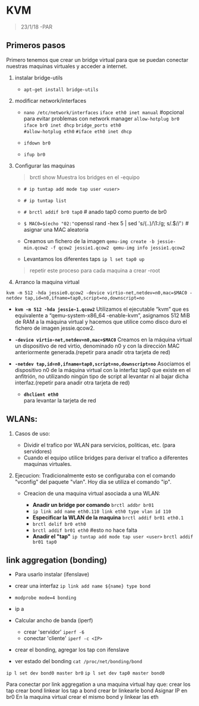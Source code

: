 # KVM
> 23/1/18 -PAR

## Primeros pasos
	
Primero tenemos que crear un bridge virtual para que se puedan conectar nuestras maquinas virtuales y acceder a internet.

1. instalar bridge-utils

	* `apt-get install bridge-utils`

2. modificar network/interfaces

	* `nano /etc/network/interfaces`
		`iface eth0 inet manual`	#opcional para evitar problemas con network manager
		`allow-hotplug br0`
		`iface br0 inet dhcp`
		`bridge_ports eth0`			
		`#allow-hotplug eth0`
		`#iface eth0 inet dhcp`
	
	* `ifdown br0`
	* `ifup br0`

3. Configurar las maquinas

	> brctl show Muestra los bridges en el -equipo

	* `# ip tuntap add mode tap user <user>`
	* `# ip tuntap list`
	* `# brctl addif br0 tap0`	# anado tap0 como puerto de br0
	* `$ MAC0=$(echo "02:"`openssl rand -hex 5 | sed 's/\(..\)/\1:/g; s/.$//'`)`	# asignar una MAC aleatoria

	* Creamos un fichero de la imagen
		`qemu-img create -b jessie-min.qcow2 -f qcow2 jessie1.qcow2 `
		`qemu-img info jessie1.qcow2`
	
	* Levantamos los diferentes taps
		`ip l set tap0 up`	
	> repetir este proceso para cada maquina a crear  -root


4. Arranco la maquina virtual

```kvm -m 512 -hda jessie0.qcow2 -device virtio-net,netdev=n0,mac=$MAC0 -netdev tap,id=n0,ifname=tap0,script=no,downscript=no```
	
* **`kvm -m 512 -hda jessie-1.qcow2`**
	 Utilizamos el ejecutable “kvm” que es equivalente a “qemu-system-x86_64 -enable-kvm”, asignamos 512 MiB de RAM a la máquina virtual y hacemos que utilice como disco duro el fichero de imagen jessie.qcow2.
	
* **`-device virtio-net,netdev=n0,mac=$MAC0`**
	 Creamos en la máquina virtual un dispositivo de red virtio, denominado n0 y con la dirección MAC anteriormente generada.(repetir para anadir otra tarjeta de red)
	
* **`-netdev tap,id=n0,ifname=tap0,script=no,downscript=no`**
	 Asociamos el dispositivo n0 de la máquina virtual con la interfaz tap0 que existe en el anfitrión, no utilizando ningún tipo de script al levantar ni al bajar dicha interfaz.(repetir para anadir otra tarjeta de red)

	* **`dhclient eth0`**	
	  para levantar la tarjeta de red


## WLANs:
	
1. Casos de uso:
	* Dividir el trafico por WLAN para servicios, politicas, etc. (para servidores)	
	* Cuando el equipo utilice bridges para derivar el trafico a diferentes maquinas virtuales.

2. Ejecucion:
	Tradicionalmente esto se configuraba con el comando "vconfig" del paquete "vlan". Hoy dia se utiliza el comando "ip".

	* Creacion de una maquina virtual asociada a una WLAN:
	
		* **Anadir un bridge por comando** `brctl addbr br01`
		* `ip link add name eth0.110 link eth0 type vlan id 110`
		* **Especificar la WLAN de la maquina** `brctl addif br01 eth0.1` 
		* `brctl delif br0 eth0`
		* `brctl addif br01 eth0` #esto no hace falta
		* **Anadir el "tap"** `ip tuntap add mode tap user <user>` `brctl addif br01 tap0`

## link aggregation (bonding)

* Para usarlo instalar (ifenslave)
* crear una interfaz `ip link add name ${name} type bond`
* `modprobe mode=4 bonding`
* ip a 
* Calcular ancho de banda (iperf)
	* crear 'servidor' `iperf -6`
	* conectar 'cliente' `iperf -c <IP>`

* crear el bonding, agregar los tap con ifenslave
* ver estado del bonding `cat /proc/net/bonding/bond`

`ip l set dev bond0 master br0`
`ip l set dev tap0 master bond0`


Para conectar por link aggregation a una maquina virtual hay que: crear los tap
crear bond
linkear los tap a bond
crear br 
linkearle bond
Asignar IP en br0
En la maquina virtual crear el mismo bond y linkear las eth

